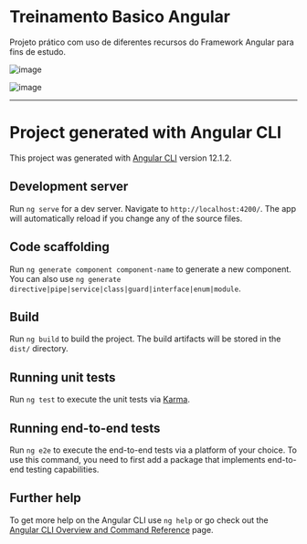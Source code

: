 # Treinamento Basico Angular

Projeto prático com uso de diferentes recursos do Framework Angular para fins de estudo.

![image](https://user-images.githubusercontent.com/2818123/127548877-c6b3fb45-2409-4e47-9d4e-58e9a64e11ed.png)

![image](https://user-images.githubusercontent.com/2818123/127548778-37a3bc8a-350c-4708-8643-d581cb96b736.png)


----------------

# Project generated with Angular CLI

This project was generated with [Angular CLI](https://github.com/angular/angular-cli) version 12.1.2.

## Development server

Run `ng serve` for a dev server. Navigate to `http://localhost:4200/`. The app will automatically reload if you change any of the source files.

## Code scaffolding

Run `ng generate component component-name` to generate a new component. You can also use `ng generate directive|pipe|service|class|guard|interface|enum|module`.

## Build

Run `ng build` to build the project. The build artifacts will be stored in the `dist/` directory.

## Running unit tests

Run `ng test` to execute the unit tests via [Karma](https://karma-runner.github.io).

## Running end-to-end tests

Run `ng e2e` to execute the end-to-end tests via a platform of your choice. To use this command, you need to first add a package that implements end-to-end testing capabilities.

## Further help

To get more help on the Angular CLI use `ng help` or go check out the [Angular CLI Overview and Command Reference](https://angular.io/cli) page.
